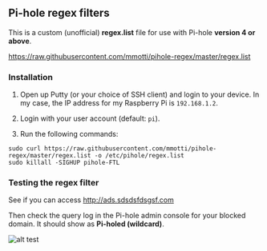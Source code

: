 ## Pi-hole regex filters
This is a custom (unofficial) **regex.list** file for use with Pi-hole **version 4 or above**.

https://raw.githubusercontent.com/mmotti/pihole-regex/master/regex.list

### Installation
1. Open up Putty (or your choice of SSH client) and login to your device. In my case, the IP address for my Raspberry Pi is `192.168.1.2`.
2. Login with your user account (default: `pi`).

3. Run the following commands:
```
sudo curl https://raw.githubusercontent.com/mmotti/pihole-regex/master/regex.list -o /etc/pihole/regex.list
sudo killall -SIGHUP pihole-FTL
```

### Testing the regex filter
See if you can access http://ads.sdsdsfdsgsf.com

Then check the query log in the Pi-hole admin console for your blocked domain. It should show as **Pi-holed (wildcard)**.

![alt test](https://image.ibb.co/doq6Tz/Blocked.png)

